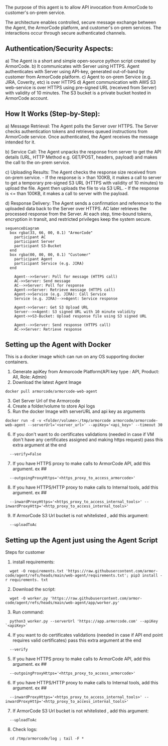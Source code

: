 The purpose of this agent is to allow API invocation from ArmorCode to customer's on-prem service.

The architecture enables controlled, secure message exchange between the Agent, the ArmorCode platform, and customer's on-prem services. The interactions occur through secure authenticated channels.

## Authentication/Security Aspects:

a) The Agent is a short and simple open-source python script created by ArmorCode.
b) It communicates with Server using HTTPS. Agent authenticates with Server using API-key, generated out-of-band by customer from ArmorCode platform.
c) Agent to on-prem Service (e.g. JIRA, Coverity, etc) is over HTTPS
d) Agent communication with AWS S3 web-service is over HTTPS using pre-signed URL (received from Server) with validity of 10 minutes. The S3 bucket is a private bucket hosted in ArmorCode account.

## How It Works (Step-by-Step):

a) Message Retrieval: The Agent polls the Server over HTTPS. The Server checks authentication tokens and retrieves queued instructions from ArmorCode service. Once authenticated, the Agent receives the message intended for it.

b) Service Call: The Agent unpacks the response from server to get the API details (URL, HTTP Method e.g. GET/POST, headers, payload) and makes the call to the on-prem service.

c) Uploading Results: The Agent checks the response size received from on-prem service.
    - If the response is > than 100KB, it makes a call to server to get a temporary pre-signed S3 URL (HTTPS with validity of 10 minutes) to upload the file. Agent then uploads the file to via S3 URL.
    - If the response is <= than 100KB, it makes a call to server with the payload.

d) Response Delivery: The Agent sends a confirmation and reference to the uploaded data back to the Server over HTTPS. AC later retrieves the processed response from the Server. At each step, time-bound tokens, encryption in transit, and restricted privileges keep the system secure.

```mermaid
sequenceDiagram
  box rgba(33, 66, 00, 0.1) "ArmorCode"
    participant AC
    participant Server
    participant S3-Bucket
  end
  box rgba(00, 00, 00, 0.1) "Customer"
    participant Agent
    participant Service (e.g. JIRA)
  end

    Agent-->>Server: Poll for message (HTTPS call)
    AC->>Server: Send message
    AC-->>Server: Poll for response
    Agent->>Server: Retrieve message (HTTPS call)
    Agent->>Service (e.g. JIRA): Call Service
    Service (e.g. JIRA)-->>Agent: Service response

    Agent->>Server: Get S3 Upload URL
    Server-->>Agent: S3 signed URL with 10 minute validity
    Agent->>S3-Bucket: Upload response file using S3 signed URL

    Agent-->>Server: Send response (HTTPS call)
    AC->>Server: Retrieve response
```


## Setting up the Agent with Docker
This is a docker image which can run on any OS supporting docker containers.

1. Generate apiKey from Armorcode Platform(API key type : API, Product: All, Role: Admin)
2. Download the latest Agent Image
```commandline
docker pull armorcode/armorcode-web-agent
```
3. Get Server Url of the Armorcode
4. Create a folder/volume to store Api logs
5. Run the docker Image with serverURL and api key as arguments
```commandline
docker run -d -v <folder/volume>:/tmp/armorcode armorcode/armorcode-web-agent --serverUrl='<server_url>' --apiKey='<api_key>' --timeout 30 
```
6. If you don't want to do certificates validations (needed in case if VM don't have any certificates assigned and making https request) pass this extra argument at the end
```commandline
  --verify=False  
```
7. If you have HTTPS proxy to make calls to ArmorCode API, add this argument. ex ##
```commandline
  --outgoingProxyHttps='<https_proxy_to_access_armorcode>'
```
8. If you have HTTPS/HTTP proxy to make calls to Internal tools, add this argument. ex ##
```commandline
  --inwardProxyHttps='<https_proxy_to_access_internal_tools>' --inwardProxyHttp='<http_proxy_to_access_internal_tools>'
```
9. If ArmorCode S3 Url bucket is not whitelisted , add this argument:
```commandline
  --uploadToAc
```

[//]: # (--serverUrl='https://qa.armorcode.ai' --apiKey='afa3dfe5-11b3-4b6f-a5e2-2138c1918c29' --verify=False  --uploadToAc)


## Setting up the Agent just using the Agent Script 
Steps for customer
1. install requirements:  
```commandline
  wget -O requirements.txt 'https://raw.githubusercontent.com/armor-code/agent/refs/heads/main/web-agent/requirements.txt'; pip3 install -r requirements. txt
```
2. Download the script:
```commandline
  wget -O worker.py 'https://raw.githubusercontent.com/armor-code/agent/refs/heads/main/web-agent/app/worker.py'
```

3. Run command: 
```commandline
  python3 worker.py --serverUrl 'https://app.armorcode.com' --apiKey `<apiKey>`
```
4. If you want to do certificates validations (needed in case if API end point requires valid certificates) pass this extra argument at the end
```commandline
  --verify 
```

5. If you have HTTPS proxy to make calls to ArmorCode API, add this argument. ex ##
```commandline
  --outgoingProxyHttps='<https_proxy_to_access_armorcode>'
```

6. If you have HTTPS/HTTP proxy to make calls to Internal tools, add this argument. ex ##
```commandline
  --inwardProxyHttps='<https_proxy_to_access_internal_tools>' --inwardProxyHttp='<http_proxy_to_access_internal_tools>'
```

7. If ArmorCode S3 Url bucket is not whitelisted , add this argument:
```commandline
  --uploadToAc
```


8. Check logs: 
```commandline
  cd /tmp/armorcode/log ; tail -F *
```
